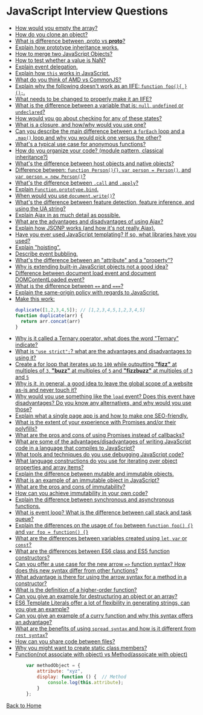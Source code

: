 # JavaScript Interview Questions
* [How would you empty the array?](/interview-questions/answers/javascript-answers.md#answer-01)
* [How do you clone an object?](/interview-questions/answers/javascript-answers.md#answer-02)
* [What is difference between .proto vs __proto__?](/interview-questions/answers/javascript-answers.md#answer-03)
* [Explain how prototype inheritance works.](/interview-questions/answers/javascript-answers.md#answer-04)
* [How to merge two JavaScript Objects?](/interview-questions/answers/javascript-answers.md#answer-05)
* [How to test whether a value is NaN?](/interview-questions/answers/javascript-answers.md#answer-06)
* [Explain event delegation.](/interview-questions/answers/javascript-answers.md#answer-07)
* [Explain how `this` works in JavaScript.](/interview-questions/answers/javascript-answers.md#answer-08)
* [What do you think of AMD vs CommonJS?](/interview-questions/answers/javascript-answers.md#answer-09)
* [Explain why the following doesn't work as an IIFE: `function foo(){ }();`.](/interview-questions/answers/javascript-answers.md#answer-10)
* [What needs to be changed to properly make it an IIFE?](/interview-questions/answers/javascript-answers.md#answer-11)
* [What is the difference between a variable that is: `null`, `undefined` or `undeclared`?](/interview-questions/answers/javascript-answers.md#answer-12)
* [How would you go about checking for any of these states?](/interview-questions/answers/javascript-answers.md#answer-13)
* [What is a closure, and how/why would you use one?](/interview-questions/answers/javascript-answers.md#answer-14)
* [Can you describe the main difference between a `forEach` loop and a `.map()` loop and why you would pick one versus the other?](/interview-questions/answers/javascript-answers.md#answer-15)
* [What's a typical use case for anonymous functions?](/interview-questions/answers/javascript-answers.md#answer-16)
* [How do you organize your code? (module pattern, classical inheritance?)](/interview-questions/answers/javascript-answers.md#answer-17)
* [What's the difference between host objects and native objects?](/interview-questions/answers/javascript-answers.md#answer-18)
* [Difference between: `function Person(){}`, `var person = Person()`, and `var person = new Person()`?](/interview-questions/answers/javascript-answers.md#answer-19)
* [What's the difference between `.call` and `.apply`?](/interview-questions/answers/javascript-answers.md#answer-20)
* [Explain `Function.prototype.bind`.](/interview-questions/answers/javascript-answers.md#answer-21)
* [When would you use `document.write()`?](/interview-questions/answers/javascript-answers.md#answer-22)
* [What's the difference between feature detection, feature inference, and using the UA string?](/interview-questions/answers/javascript-answers.md#answer-23)
* [Explain Ajax in as much detail as possible.](/interview-questions/answers/javascript-answers.md#answer-24)
* [What are the advantages and disadvantages of using Ajax?](/interview-questions/answers/javascript-answers.md#answer-25)
* [Explain how JSONP works (and how it's not really Ajax).](/interview-questions/answers/javascript-answers.md#answer-26)
* [Have you ever used JavaScript templating? If so, what libraries have you used?](/interview-questions/answers/javascript-answers.md#answer-27)
* [Explain "hoisting".](/interview-questions/answers/javascript-answers.md#answer-28)
* [Describe event bubbling.](/interview-questions/answers/javascript-answers.md#answer-29)
* [What's the difference between an "attribute" and a "property"?](/interview-questions/answers/javascript-answers.md#answer-30)
* [Why is extending built-in JavaScript objects not a good idea?](/interview-questions/answers/javascript-answers.md#answer-31)
* [Difference between document load event and document DOMContentLoaded event?](/interview-questions/answers/javascript-answers.md#answer-32)
* [What is the difference between `==` and `===`?](/interview-questions/answers/javascript-answers.md#answer-33)
* [Explain the same-origin policy with regards to JavaScript.](/interview-questions/answers/javascript-answers.md#answer-34)
* [Make this work:](/interview-questions/answers/javascript-answers.md#answer-35)
    ```javascript
    duplicate([1,2,3,4,5]); // [1,2,3,4,5,1,2,3,4,5]
    function duplicate(arr) {
      return arr.concat(arr)
    }
    ```
* [Why is it called a Ternary operator, what does the word "Ternary" indicate?](/interview-questions/answers/javascript-answers.md#answer-36)
* [What is `"use strict";`? what are the advantages and disadvantages to using it?](/interview-questions/answers/javascript-answers.md#answer-37)
* [Create a for loop that iterates up to `100` while outputting **"fizz"** at multiples of `3`, **"buzz"** at multiples of `5` and **"fizzbuzz"** at multiples of `3` and `5`](/interview-questions/answers/javascript-answers.md#answer-38)
* [Why is it, in general, a good idea to leave the global scope of a website as-is and never touch it?](/interview-questions/answers/javascript-answers.md#answer-39)
* [Why would you use something like the `load` event? Does this event have disadvantages? Do you know any alternatives, and why would you use those?](/interview-questions/answers/javascript-answers.md#answer-40)
* [Explain what a single page app is and how to make one SEO-friendly.](/interview-questions/answers/javascript-answers.md#answer-41)
* [What is the extent of your experience with Promises and/or their polyfills?](/interview-questions/answers/javascript-answers.md#answer-42)
* [What are the pros and cons of using Promises instead of callbacks?](/interview-questions/answers/javascript-answers.md#answer-43)
* [What are some of the advantages/disadvantages of writing JavaScript code in a language that compiles to JavaScript?](/interview-questions/answers/javascript-answers.md#answer-44)
* [What tools and techniques do you use debugging JavaScript code?](/interview-questions/answers/javascript-answers.md#answer-45)
* [What language constructions do you use for iterating over object properties and array items?](/interview-questions/answers/javascript-answers.md#answer-46)
* [Explain the difference between mutable and immutable objects.](/interview-questions/answers/javascript-answers.md#answer-47)
* [What is an example of an immutable object in JavaScript?](/interview-questions/answers/javascript-answers.md#answer-48)
* [What are the pros and cons of immutability?](/interview-questions/answers/javascript-answers.md#answer-49)
* [How can you achieve immutability in your own code?](/interview-questions/answers/javascript-answers.md#answer-50)
* [Explain the difference between synchronous and asynchronous functions.](/interview-questions/answers/javascript-answers.md#answer-51)
* [What is event loop? What is the difference between call stack and task queue?](/interview-questions/answers/javascript-answers.md#answer-52)
* [Explain the differences on the usage of `foo` between `function foo() {}` and `var foo = function() {}`](/interview-questions/answers/javascript-answers.md#answer-53)
* [What are the differences between variables created using `let`, `var` or `const`?](/interview-questions/answers/javascript-answers.md#answer-54)
* [What are the differences between ES6 class and ES5 function constructors?](/interview-questions/answers/javascript-answers.md#answer-55)
* [Can you offer a use case for the new arrow `=>` function syntax? How does this new syntax differ from other functions?](/interview-questions/answers/javascript-answers.md#answer-56)
* [What advantage is there for using the arrow syntax for a method in a constructor?](/interview-questions/answers/javascript-answers.md#answer-57)
* [What is the definition of a higher-order function?]((/interview-questions/answers/javascript-answers.md#answer-58))
* [Can you give an example for destructuring an object or an array?](/interview-questions/answers/javascript-answers.md#answer-59)
* [ES6 Template Literals offer a lot of flexibility in generating strings, can you give an example?](/interview-questions/answers/javascript-answers.md#answer-60)
* [Can you give an example of a curry function and why this syntax offers an advantage?](/interview-questions/answers/javascript-answers.md#answer-61)
* [What are the benefits of using `spread syntax` and how is it different from `rest syntax`?](/interview-questions/answers/javascript-answers.md#answer-62)
* [How can you share code between files?](/interview-questions/answers/javascript-answers.md#answer-63)
* [Why you might want to create static class members?](/interview-questions/answers/javascript-answers.md#answer-64)
* [Function(not associate with object) vs Method(assoicate with object)](/interview-questions/answers/javascript-answers.md#answer-65)
    ```javascript
        var methodObject = {
            attribute: "xyz",
            display: function () {  // Method
                console.log(this.attribute);
            }
        };
    ```

[Back to Home](/README.md)


